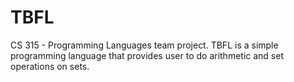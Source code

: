 # TBFL
CS 315 - Programming Languages team project. TBFL is a simple programming language that provides user to do arithmetic and set operations on sets.

